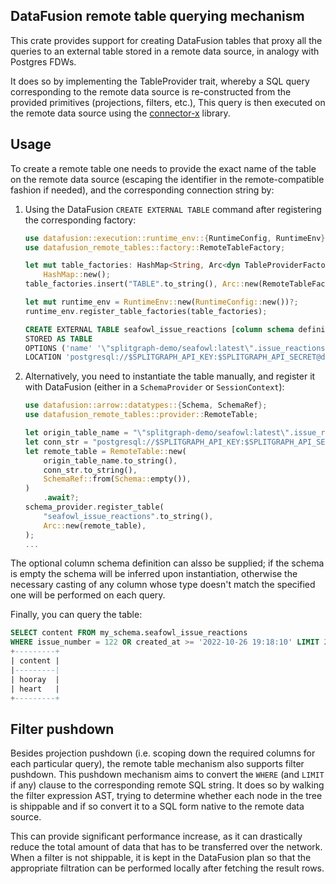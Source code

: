 ## DataFusion remote table querying mechanism

This crate provides support for creating DataFusion tables that proxy all the queries to an external
table stored in a remote data source, in analogy with Postgres FDWs.

It does so by implementing the TableProvider trait, whereby a SQL query corresponding to the remote
data source is re-constructed from the provided primitives (projections, filters, etc.), This query
is then executed on the remote data source using the
[connector-x](https://docs.rs/connectorx/latest/connectorx/) library.

## Usage

To create a remote table one needs to provide the exact name of the table on the remote data source
(escaping the identifier in the remote-compatible fashion if needed), and the corresponding
connection string by:

1. Using the DataFusion `CREATE EXTERNAL TABLE` command after registering the corresponding factory:

   ```rust
   use datafusion::execution::runtime_env::{RuntimeConfig, RuntimeEnv};
   use datafusion_remote_tables::factory::RemoteTableFactory;

   let mut table_factories: HashMap<String, Arc<dyn TableProviderFactory>> =
       HashMap::new();
   table_factories.insert("TABLE".to_string(), Arc::new(RemoteTableFactory {}));

   let mut runtime_env = RuntimeEnv::new(RuntimeConfig::new())?;
   runtime_env.register_table_factories(table_factories);
   ```

   ```sql
   CREATE EXTERNAL TABLE seafowl_issue_reactions [column schema definition]
   STORED AS TABLE
   OPTIONS ('name' '\"splitgraph-demo/seafowl:latest\".issue_reactions')
   LOCATION 'postgresql://$SPLITGRAPH_API_KEY:$SPLITGRAPH_API_SECRET@data.splitgraph.com:5432/ddn'
   ```

2. Alternatively, you need to instantiate the table manually, and register it with DataFusion
   (either in a `SchemaProvider` or `SessionContext`):

   ```rust
   use datafusion::arrow::datatypes::{Schema, SchemaRef};
   use datafusion_remote_tables::provider::RemoteTable;

   let origin_table_name = "\"splitgraph-demo/seafowl:latest\".issue_reactions";
   let conn_str = "postgresql://$SPLITGRAPH_API_KEY:$SPLITGRAPH_API_SECRET@data.splitgraph.com:5432/ddn";
   let remote_table = RemoteTable::new(
       origin_table_name.to_string(),
       conn_str.to_string(),
       SchemaRef::from(Schema::empty()),
   )
       .await?;
   schema_provider.register_table(
       "seafowl_issue_reactions".to_string(),
       Arc::new(remote_table),
   );
   ...
   ```

The optional column schema definition can alsso be supplied; if the schema is empty the schema will
be inferred upon instantiation, otherwise the necessary casting of any column whose type doesn't
match the specified one will be performed on each query.

Finally, you can query the table:

```sql
SELECT content FROM my_schema.seafowl_issue_reactions
WHERE issue_number = 122 OR created_at >= '2022-10-26 19:18:10' LIMIT 2;
+---------+
| content |
|---------|
| hooray  |
| heart   |
+---------+
```

## Filter pushdown

Besides projection pushdown (i.e. scoping down the required columns for each particular query), the
remote table mechanism also supports filter pushdown. This pushdown mechanism aims to convert the
`WHERE` (and `LIMIT` if any) clause to the corresponding remote SQL string. It does so by walking
the filter expression AST, trying to determine whether each node in the tree is shippable and if so
convert it to a SQL form native to the remote data source.

This can provide significant performance increase, as it can drastically reduce the total amount of
data that has to be transferred over the network. When a filter is not shippable, it is kept in the
DataFusion plan so that the appropriate filtration can be performed locally after fetching the
result rows.
